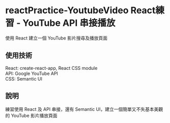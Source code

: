 # reactPractice-YoutubeVideo React練習 - YouTube API 串接播放
使用 React 建立一個 YouTube 影片搜尋及播放頁面

## 使用技術
React: create-react-app, React CSS module<br>
API: Google YouTube API<br>
CSS: Semantic UI

## 說明
練習使用 React 及 API 串接，還有 Semantic UI，建立一個簡單又不失基本美觀的 YouTube 影片播放頁面
